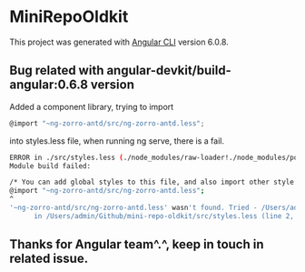 # MiniRepoOldkit

This project was generated with [Angular CLI](https://github.com/angular/angular-cli) version 6.0.8.

## Bug related with angular-devkit/build-angular:0.6.8 version

Added a component library,
trying to import 
```javascript
@import "~ng-zorro-antd/src/ng-zorro-antd.less";
```
into styles.less file,
when running ng serve, there is a fail.
```bash
ERROR in ./src/styles.less (./node_modules/raw-loader!./node_modules/postcss-loader/lib??embedded!./node_modules/less-loader/dist/cjs.js??ref--15-3!./src/styles.less)
Module build failed: 

/* You can add global styles to this file, and also import other style files */
@import "~ng-zorro-antd/src/ng-zorro-antd.less";
^
'~ng-zorro-antd/src/ng-zorro-antd.less' wasn't found. Tried - /Users/admin/Github/mini-repo-oldkit/src/~ng-zorro-antd/src/ng-zorro-antd.less,npm://~ng-zorro-antd/src/ng-zorro-antd.less,~ng-zorro-antd/src/ng-zorro-antd.less
      in /Users/admin/Github/mini-repo-oldkit/src/styles.less (line 2, column 0)

```

## Thanks for Angular team^.^, keep in touch in related issue.

